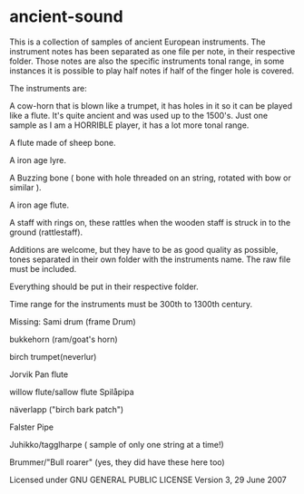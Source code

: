 # ancient-sound
This is a collection of samples of ancient European instruments.  The instrument notes has been separated as one file per note, in their respective folder. Those notes are also the specific instruments tonal range, in some instances it is possible to play half notes if half of the finger hole is covered.

The instruments are:

A cow-horn that is blown like a trumpet, it has holes in it so it can be played like a flute. It's quite ancient and was used up to the 1500's. Just one sample as I am a HORRIBLE player, it has a lot more tonal range.

A flute made of sheep bone.

A iron age lyre.

A Buzzing bone ( bone with hole threaded on an string, rotated with bow or similar ).

A iron age flute.

A staff with rings on, these rattles when the wooden staff is struck in to the ground (rattlestaff).

Additions are welcome, but they have to be as good quality as possible, tones separated in their own folder with the instruments name. The raw file must be included.

Everything should be put in their respective folder.

Time range for the instruments must be 300th to 1300th century.

Missing:
Sami drum (frame Drum)

bukkehorn (ram/goat's horn)

birch trumpet(neverlur)

Jorvik Pan flute

willow flute/sallow flute
Spilåpipa

näverlapp ("birch bark patch")

Falster Pipe

Juhikko/tagglharpe ( sample of only one string at a time!)

Brummer/"Bull roarer" (yes, they did have these here too)

Licensed under 
GNU GENERAL PUBLIC LICENSE
Version 3, 29 June 2007
